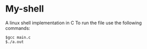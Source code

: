# My-shell
A linux shell implementation in C
To run the file use the following commands:
```
$gcc main.c
$./a.out
```

